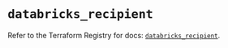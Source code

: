 # `databricks_recipient`

Refer to the Terraform Registry for docs: [`databricks_recipient`](https://registry.terraform.io/providers/databricks/databricks/1.92.0/docs/resources/recipient).

